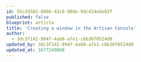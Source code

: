 ```yaml
---
id: 55cd3502-0886-43c6-99de-9dc424ede83f
published: false
blueprint: article
title: 'Creating a window in the Artisan Console'
author:
  - 3dc3f142-994f-4ab8-a7e1-c6b36f0524d0
updated_by: 3dc3f142-994f-4ab8-a7e1-c6b36f0524d0
updated_at: 1677249068
---
```

